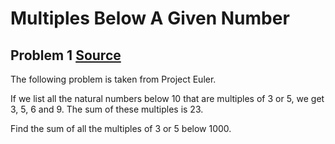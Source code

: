 # Multiples Below A Given Number

## Problem 1 [Source]

The following problem is taken from Project Euler.

[Source]: <https://projecteuler.net/problem=1>

If we list all the natural numbers below 10 that are multiples of 3 or 5, we get 3, 5, 6 and 9. The sum of these multiples is 23.

Find the sum of all the multiples of 3 or 5 below 1000.
